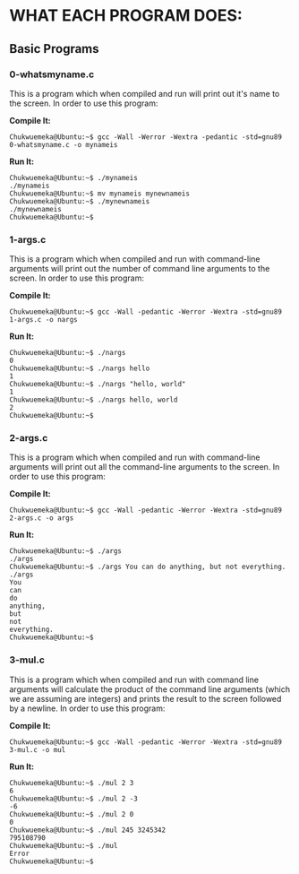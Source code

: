 # WHAT EACH PROGRAM DOES:

## Basic Programs

### 0-whatsmyname.c
This is a program which when compiled and run will print out it's name to the screen. In order to use this program:

**Compile It:**
```
Chukwuemeka@Ubuntu:~$ gcc -Wall -Werror -Wextra -pedantic -std=gnu89 0-whatsmyname.c -o mynameis
```
**Run It:**
```
Chukwuemeka@Ubuntu:~$ ./mynameis 
./mynameis
Chukwuemeka@Ubuntu:~$ mv mynameis mynewnameis
Chukwuemeka@Ubuntu:~$ ./mynewnameis 
./mynewnameis
Chukwuemeka@Ubuntu:~$ 
```

### 1-args.c
This is a program which when compiled and run with command-line arguments will print out the number of command line arguments to the screen. In order to use this program:

**Compile It:**
```
Chukwuemeka@Ubuntu:~$ gcc -Wall -pedantic -Werror -Wextra -std=gnu89 1-args.c -o nargs
```
**Run It:**
```
Chukwuemeka@Ubuntu:~$ ./nargs 
0
Chukwuemeka@Ubuntu:~$ ./nargs hello
1
Chukwuemeka@Ubuntu:~$ ./nargs "hello, world"
1
Chukwuemeka@Ubuntu:~$ ./nargs hello, world
2
Chukwuemeka@Ubuntu:~$ 
```
### 2-args.c
This is a program which when compiled and run with command-line arguments will print out all the command-line arguments to the screen. In order to use this program:

**Compile It:**
```
Chukwuemeka@Ubuntu:~$ gcc -Wall -pedantic -Werror -Wextra -std=gnu89 2-args.c -o args
```
**Run It:**
```
Chukwuemeka@Ubuntu:~$ ./args 
./args
Chukwuemeka@Ubuntu:~$ ./args You can do anything, but not everything.
./args
You
can
do
anything,
but
not
everything.
Chukwuemeka@Ubuntu:~$ 
```
### 3-mul.c
This is a program which when compiled and run with command line arguments will calculate the product of the command line arguments (which we are assuming are integers) and prints the result to the screen followed by a newline. In order to use this program:

**Compile It:**
```
Chukwuemeka@Ubuntu:~$ gcc -Wall -pedantic -Werror -Wextra -std=gnu89 3-mul.c -o mul
```
**Run It:**
```
Chukwuemeka@Ubuntu:~$ ./mul 2 3
6
Chukwuemeka@Ubuntu:~$ ./mul 2 -3
-6
Chukwuemeka@Ubuntu:~$ ./mul 2 0
0
Chukwuemeka@Ubuntu:~$ ./mul 245 3245342
795108790
Chukwuemeka@Ubuntu:~$ ./mul
Error
Chukwuemeka@Ubuntu:~$ 
```










